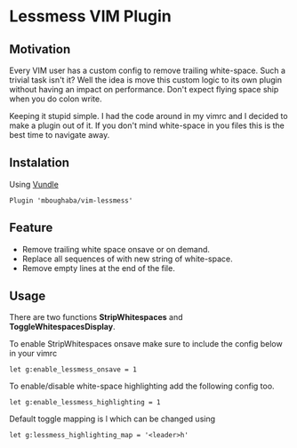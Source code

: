 # Lessmess VIM Plugin
## Motivation
Every VIM user has a custom config to remove trailing white-space. Such a trivial task isn't it?
Well the idea is move this custom logic to its own plugin without having an impact on performance. Don't expect flying space ship when you do colon write.

Keeping it stupid simple. I had the code around in my vimrc and I decided to make a plugin out of it.
If you don't mind white-space in you files this is the best time to navigate away.

## Instalation
Using [Vundle](https://github.com/VundleVim/Vundle.vim)
```vim
Plugin 'mboughaba/vim-lessmess'
```

## Feature
* Remove trailing white space onsave or on demand.
* Replace all sequences of <Tab> with new string of white-space.
* Remove empty lines at the end of the file.

## Usage
There are two functions
**StripWhitespaces** and **ToggleWhitespacesDisplay**.

To enable StripWhitespaces onsave make sure to include the config below in your vimrc
```vim
let g:enable_lessmess_onsave = 1
```

To enable/disable white-space highlighting add the following config too.
```vim
let g:enable_lessmess_highlighting = 1
```
Default toggle mapping is <leader>l which can be changed using
```vim
let g:lessmess_highlighting_map = '<leader>h'
```
